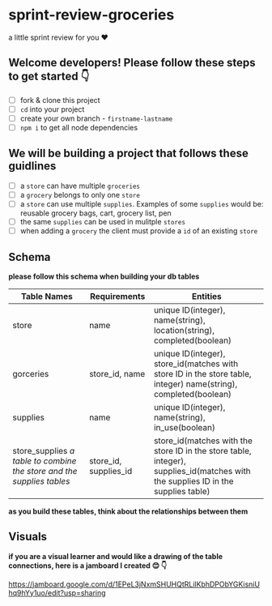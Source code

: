 # sprint-review-groceries
a little sprint review for you ♥️

## Welcome developers! Please follow these steps to get started 👇

- [ ] fork & clone this project 
- [ ] `cd` into your project 
- [ ] create your own branch - `firstname-lastname`
- [ ] `npm i` to get all node dependencies 

## We will be building a project that follows these guidlines

- [ ] a `store` can have multiple `groceries` 
- [ ] a `grocery` belongs to only one `store`
- [ ] a `store` can use multiple `supplies`. Examples of some `supplies` would be: reusable grocery bags, cart, grocery list, pen
- [ ] the same `supplies` can be used in mulitple `stores`
- [ ] when adding a `grocery` the client must provide a `id` of an existing `store`

## Schema 
**please follow this schema when building your db tables**

| Table Names | Requirements | Entities
| -------------- | ---------- | ------------------ |
| store  | name | unique ID(integer), name(string), location(string), completed(boolean)  |
| gorceries | store_id, name | unique ID(integer), store_id(matches with store ID in the store table, integer) name(string), completed(boolean)  |
| supplies | name | unique ID(integer), name(string), in_use(boolean) |
| store_supplies *a table to combine the store and the supplies tables* | store_id, supplies_id | store_id(matches with the store ID in the store table, integer), supplies_id(matches with the supplies ID in the supplies table) | 

**as you build these tables, think about the relationships between them**

## Visuals 

**if you are a visual learner and would like a drawing of the table connections, here is a jamboard I created 😊 👇**

https://jamboard.google.com/d/1EPeL3jNxmSHUHQtRLilKbhDPObYGKisniUhq9hYy1uo/edit?usp=sharing
